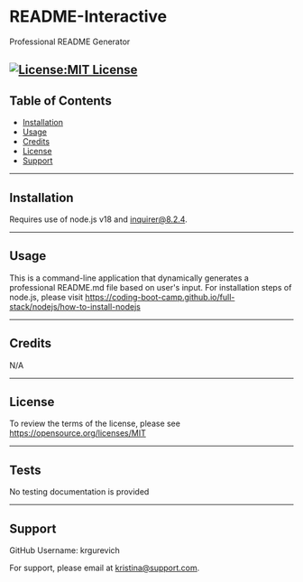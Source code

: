 # README-Interactive
Professional README Generator


[![License:MIT License](https://img.shields.io/badge/License-MIT-yellow.svg)](https://opensource.org/licenses/MIT)
---
## Table of Contents
- [Installation](#installation)
- [Usage](#usage)
- [Credits](#credits) 
- [License](#license)
- [Support](#support)


---
## Installation
Requires use of node.js v18 and inquirer@8.2.4.

---
## Usage
This is a command-line application that dynamically generates a professional README.md file based on user's input. For installation steps of node.js, please visit https://coding-boot-camp.github.io/full-stack/nodejs/how-to-install-nodejs

---
## Credits
N/A

---
## License 

To review the terms of the license, please see https://opensource.org/licenses/MIT

---
## Tests
No testing documentation is provided

---
## Support
GitHub Username: krgurevich

For support, please email at kristina@support.com.
